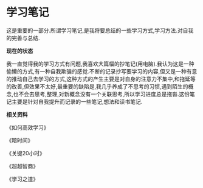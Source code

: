 # 学习笔记

这是重要的一部分.所谓学习笔记,是我将要总结的一些学习方式,学习方法.对自我的完善与总结.

**现在的状态**

我一直觉得我的学习方式有问题,我喜欢大篇幅的抄笔记\(用电脑\).我认为这是一种偷懒的方式,有一种自我欺骗的感觉.不断的记录抄写要学习的内容,但又是一种有意的推动自己去学习的方式,这种方式的产生主要是对自身的注意力不集中,和拖延等的改善,但效果不太好,最重要的缺陷是,我几乎养成了不思考的习惯,遇到陌生的概念,也不会去思考,整理,对新概念没有一个关联思考,所以学习进度总是拖沓.这份笔记主要是针对自我提升而记录的一些笔记,想法和读书笔记.

**相关资料**

《如何高效学习》

《暗时间》

《关键20小时》

《超越智商》

《学习之道》

